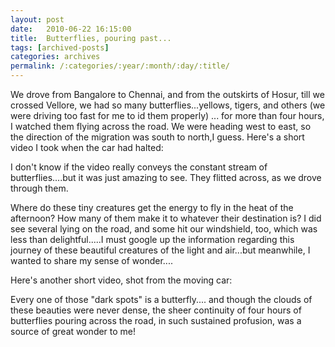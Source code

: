 ```yaml
---
layout: post
date:	2010-06-22 16:15:00
title:  Butterflies, pouring past...
tags: [archived-posts]
categories: archives
permalink: /:categories/:year/:month/:day/:title/
---
```

We drove from Bangalore to Chennai, and from the outskirts of Hosur, till we crossed Vellore, we had so many butterflies...yellows, tigers, and others (we were driving too fast for me to id them properly) ... for more than four hours, I watched them flying across the road. We were heading west to east, so the direction of the migration was south to north,I guess. Here's a short video I took when the car had halted:


<lj-embed id="345"/>



I don't know if the video really conveys the constant stream of butterflies....but it was just amazing to see. They  flitted across, as we  drove through them. 

Where do these tiny creatures get the energy to fly in the heat of the afternoon? How many of them make it to whatever their destination is? I did see several lying on the road, and some hit our windshield, too, which was less than delightful.....I must google up the information regarding this journey of these beautiful creatures of the light and air...but meanwhile, I wanted to share my sense of wonder....


Here's another short video, shot from the moving car:


<lj-embed id="346"/>


Every one of those "dark spots" is a butterfly.... and though the clouds of these beauties were never dense, the sheer continuity of four hours of butterflies pouring across the road, in such sustained profusion, was a source of great wonder to me!
